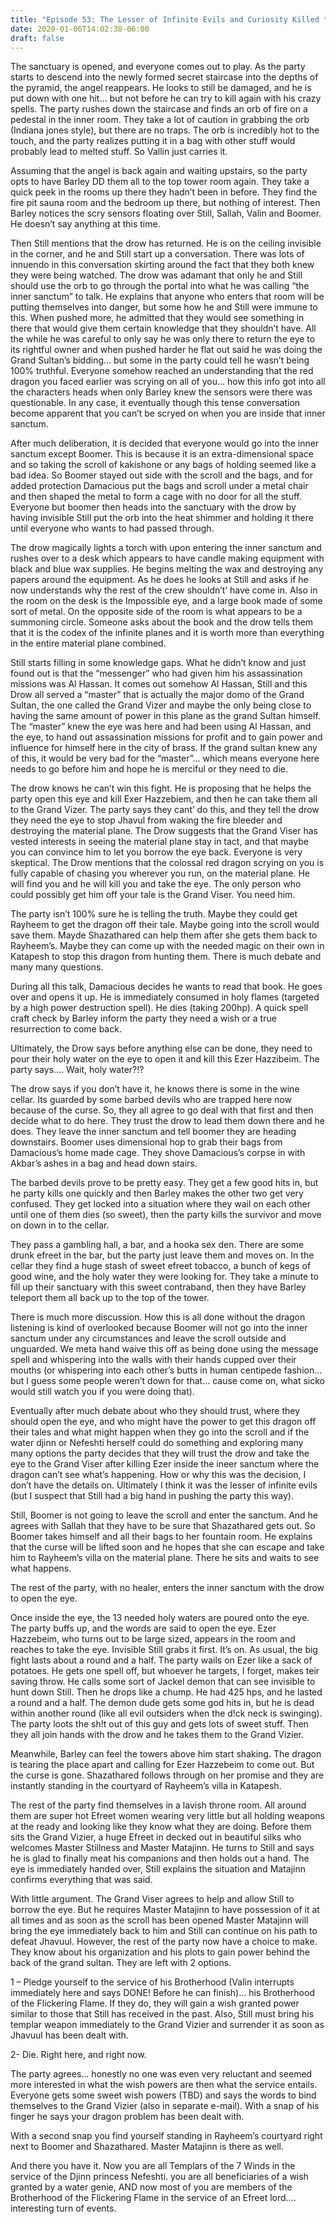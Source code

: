 ```yaml
---
title: "Episode 53: The Lesser of Infinite Evils and Curiosity Killed the Nerd"
date: 2020-01-06T14:02:38-06:00
draft: false
---
```

 
The sanctuary is opened, and everyone comes out to play. As the party starts to descend into the newly formed secret staircase into the depths of the pyramid, the angel reappears. He looks to still be damaged, and he is put down with one hit… but not before he can try to kill again with his crazy spells. The party rushes down the staircase and finds an orb of fire on a pedestal in the inner room. They take a lot of caution in grabbing the orb (Indiana jones style), but there are no traps. The orb is incredibly hot to the touch, and the party realizes putting it in a bag with other stuff would probably lead to melted stuff. So Vallin just carries it. 
 
Assuming that the angel is back again and waiting upstairs, so the party opts to have Barley DD them all to the top tower room again. They take a quick peek in the rooms up there they hadn’t been in before. They find the fire pit sauna room and the bedroom up there, but nothing of interest. Then Barley notices the scry sensors floating over Still, Sallah, Valin and Boomer. He doesn’t say anything at this time. 
 
Then Still mentions that the drow has returned. He is on the ceiling invisible in the corner, and he and Still start up a conversation. There was lots of innuendo in this conversation skirting around the fact that they both knew they were being watched. The drow was adamant that only he and Still should use the orb to go through the portal into what he was calling “the inner sanctum” to talk. He explains that anyone who enters that room will be putting themselves into danger, but some how he and Still were immune to this. When pushed more, he admitted that they would see something in there that would give them certain knowledge that they shouldn’t have. All the while he was careful to only say he was only there to return the eye to its rightful owner and when pushed harder he flat out said he was doing the Grand Sultan’s bidding… but some in the party could tell he wasn’t being 100% truthful. Everyone somehow reached an understanding that the red dragon you faced earlier was scrying on all of you… how this info got into all the characters heads when only Barley knew the sensors were there was questionable. In any case, it eventually though this tense conversation become apparent that you can’t be scryed on when you are inside that inner sanctum. 
 
After much deliberation, it is decided that everyone would go into the inner sanctum except Boomer. This is because it is an extra-dimensional space and so taking the scroll of kakishone or any bags of holding seemed like a bad idea. So Boomer stayed out side with the scroll and the bags, and for added protection Damacious put the bags and scroll under a metal chair and then shaped the metal to form a cage with no door for all the stuff. Everyone but boomer then heads into the sanctuary with the drow by having invisible Still put the orb into the heat shimmer and holding it there until everyone who wants to had passed through.  
 
The drow magically lights a torch with upon entering the inner sanctum and rushes over to a desk which appears to have candle making equipment with black and blue wax supplies. He begins melting the wax and destroying any papers around the equipment. As he does he looks at Still and asks if he now understands why the rest of the crew shouldn’t’ have come in. Also in the room on the desk is the Impossible eye, and a large book made of some sort of metal. On the opposite side of the room is what appears to be a summoning circle. Someone asks about the book and the drow tells them that it is the codex of the infinite planes and it is worth more than everything in the entire material plane combined. 
 
Still starts filling in some knowledge gaps. What he didn’t know and just found out is that the “messenger” who had given him his assassination missions was Al Hassan. It comes out somehow Al Hassan, Still and this Drow all served a “master” that is actually the major domo of the Grand Sultan, the one called the Grand Vizer and maybe the only being close to having the same amount of power in this plane as the grand Sultan himself. The “master” knew the eye was here and had been using Al Hassan, and the eye, to hand out assassination missions for profit and to gain power and influence for himself here in the city of brass. If the grand sultan knew any of this, it would be very bad for the “master”… which means everyone here needs to go before him and hope he is merciful or they need to die. 
 
The drow knows he can’t win this fight. He is proposing that he helps the party open this eye and kill Exer Hazzebiem, and then he can take them all to the Grand Vizer. The party says they cant’ do this, and they tell the drow they need the eye to stop Jhavul from waking the fire bleeder and destroying the material plane. The Drow suggests that the Grand Viser has vested interests in seeing the material plane stay in tact, and that maybe you can convince him to let you borrow the eye back. Everyone is very skeptical. The Drow mentions that the colossal red dragon scrying on you is fully capable of chasing you wherever you run, on the material plane. He will find you and he will kill you and take the eye. The only person who could possibly get him off your tale is the Grand Viser. You need him. 
 
The party isn’t 100% sure he is telling the truth. Maybe they could get Rayheem to get the dragon off their tale. Maybe going into the scroll would save them. Mayde Shazathared can help them after she gets them back to Rayheem’s. Maybe they can come up with the needed magic on their own in Katapesh to stop this dragon from hunting them. There is much debate and many many questions. 
 
During all this talk, Damacious decides he wants to read that book. He goes over and opens it up. He is immediately consumed in holy flames (targeted by a high power destruction spell). He dies (taking 200hp). A quick spell craft check by Barley inform the party they need a wish or a true resurrection to come back. 
 
Ultimately, the Drow says before anything else can be done, they need to pour their holy water on the eye to open it and kill this Ezer Hazzibeim. The party says…. Wait, holy water?!?
 
The drow says if you don’t have it, he knows there is some in the wine cellar. Its guarded by some barbed devils who are trapped here now because of the curse. So, they all agree to go deal with that first and then decide what to do here. They trust the drow to lead them down there and he does. They leave the inner sanctum and tell boomer they are heading downstairs. Boomer uses dimensional hop to grab their bags from Damacious’s home made cage. They shove Damacious’s corpse in with Akbar’s ashes in a bag and head down stairs. 
 
The barbed devils prove to be pretty easy. They get a few good hits in, but he party kills one quickly and then Barley makes the other two get very confused. They get locked into a situation where they wail on each other until one of them dies (so sweet), then the party kills the survivor and move on down in to the cellar.
 
They pass a gambling hall, a bar, and a hooka sex den. There are some drunk efreet in the bar, but the party just leave them and moves on. In the cellar they find a huge stash of sweet efreet tobacco, a bunch of kegs of good wine, and the holy water they were looking for. They take a minute to fill up their sanctuary with this sweet contraband, then they have Barley teleport them all back up to the top of the tower. 
 
There is much more discussion. How this is all done without the dragon listening is kind of overlooked because Boomer will not go into the inner sanctum under any circumstances and leave the scroll outside and unguarded. We meta hand waive this off as being done using the message spell and whispering into the walls with their hands cupped over their mouths (or whispering into each other’s butts in human centipede fashion… but I guess some people weren’t down for that… cause come on, what sicko would still watch you if you were doing that). 
 
Eventually after much debate about who they should trust, where they should open the eye, and who might have the power to get this dragon off their tales and what might happen when they go into the scroll and if the water djinn or Nefeshti herself could do something and exploring many many options the party decides that they will trust the drow and take the eye to the Grand Viser after killing Ezer inside the ineer sanctum where the dragon can’t see what’s happening. How or why this was the decision, I don’t have the details on. Ultimately I think it was the lesser of infinite evils (but I suspect that Still had a big hand in pushing the party this way). 
 
Still, Boomer is not going to leave the scroll and enter the sanctum. And he agrees with Sallah that they have to be sure that Shazathared gets out. So Boomer takes himself and all their bags to her fountain room. He explains that the curse will be lifted soon and he hopes that she can escape and take him to Rayheem’s villa on the material plane. There he sits and waits to see what happens.
 
The rest of the party, with no healer, enters the inner sanctum with the drow to open the eye. 
 
Once inside the eye, the 13 needed holy waters are poured onto the eye. The party buffs up, and the words are said to open the eye. Ezer Hazzebeim, who turns out to be large sized, appears in the room and reaches to take the eye. Invisible Still grabs it first. It’s on. As usual, the big fight lasts about a round and a half. The party wails on Ezer like a sack of potatoes. He gets one spell off, but whoever he targets, I forget, makes teir saving throw. He calls some sort of Jackel demon that can see invisible to hunt down Still. Then he drops like a chump. He had 425 hps, and he lasted a round and a half. The demon dude gets some god hits in, but he is dead within another round (like all evil outsiders when the d!ck neck is swinging). The party loots the sh!t out of this guy and gets lots of sweet stuff. Then they all join hands with the drow and he takes them to the Grand Vizier.
 
Meanwhile, Barley can feel the towers above him start shaking. The dragon is tearing the place apart and calling for Ezer Hazzebeim to come out. But the curse is gone. Shazathared follows through on her promise and they are instantly standing in the courtyard of Rayheem’s villa in Katapesh. 
 
The rest of the party find themselves in a lavish throne room. All around them are super hot Efreet women wearing very little but all holding weapons at the ready and looking like they know what they are doing. Before them sits the Grand Vizier, a huge Efreet in decked out in beautiful silks who welcomes Master Stillness and Master Matajinn. He turns to Still and says he is glad to finally meat his companions and then holds out a hand. The eye is immediately handed over, Still explains the situation and Matajinn confirms everything that was said. 
 
With little argument. The Grand Viser agrees to help and allow Still to borrow the eye. But he requires Master Matajinn to have possession of it at all times and as soon as the scroll has been opened Master Matajinn will bring the eye immediately back to him and Still can continue on his path to defeat Jhavuul. However, the rest of the party now have a choice to make. They know about his organization and his plots to gain power behind the back of the grand sultan. They are left with 2 options. 
 
1 – Pledge yourself to the service of his Brotherhood (Valin interrupts immediately here and says DONE! Before he can finish)… his Brotherhood of the Flickering Flame. If they do, they will gain a wish granted power similar to those that Still has received in the past. Also, Still must bring his templar weapon immediately to the Grand Vizier and surrender it as soon as Jhavuul has been dealt with. 
 
2- Die. Right here, and right now. 
 
The party agrees… honestly no one was even very reluctant and seemed more interested in what the wish powers are then what the service entails. Everyone gets some sweet wish powers (TBD) and says the words to bind themselves to the Grand Vizier (also in separate e-mail). With a snap of his finger he says your dragon problem has been dealt with.
 
With a second snap you find yourself standing in Rayheem’s courtyard right next to Boomer and Shazathared. Master Matajinn is there as well. 
 
And there you have it. Now you are all Templars of the 7 Winds in the service of the Djinn princess Nefeshti. you are all beneficiaries of a wish granted by a water genie, AND now most of you are members of the Brotherhood of the Flickering Flame in the service of an Efreet lord…. interesting turn of events. 

